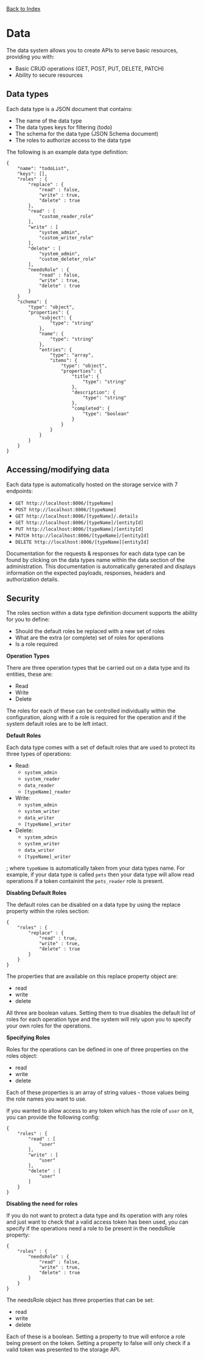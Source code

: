 [Back to Index](/documentation)

# Data

The data system allows you to create APIs to serve basic resources, providing you with:

* Basic CRUD operations (GET, POST, PUT, DELETE, PATCH)
* Ability to secure resources

## Data types

Each data type is a JSON document that contains:

* The name of the data type
* The data types keys for filtering (todo)
* The schema for the data type (JSON Schema document)
* The roles to authorize access to the data type

The following is an example data type definition:

```
{
    "name": "todoList",
    "keys": [],
    "roles" : {
    	"replace" : {
    		"read" : false,
    		"write" : true,
    		"delete" : true
    	},
    	"read" : [
    		"custom_reader_role"
    	],
    	"write" : [
    		"system_admin",
    		"custom_writer_role"
    	],
    	"delete" : [
    		"system_admin",
    		"custom_deleter_role"
    	],
    	"needsRole" : {
    		"read" : false,
    		"write" : true,
    		"delete" : true
    	}
    }
    "schema": {
        "type": "object",
        "properties": {
            "subject": {
                "type": "string"
            },
            "name": {
                "type": "string"
            },
            "entries": {
                "type": "array",
                "items": {
                    "type": "object",
                    "properties": {
                        "title": {
                            "type": "string"
                        },
                        "description": {
                            "type": "string"
                        },
                        "completed": {
                            "type": "boolean"
                        }
                    }
                }
            }
        }
    }
}
```

## Accessing/modifying data

Each data type is automatically hosted on the storage service with 7 endpoints:

* `GET http://localhost:8006/[typeName]`
* `POST http://localhost:8006/[typeName]`
* `GET http://localhost:8006/[typeName]/.details`
* `GET http://localhost:8006/[typeName]/[entityId]`
* `PUT http://localhost:8006/[typeName]/[entityId]`
* `PATCH http://localhost:8006/[typeName]/[entityId]`
* `DELETE http://localhost:8006/[typeName][entityId]`

Documentation for the requests & responses for each data type can be found by clicking on the data types name within the data section of the administration. This documentation is automatically generated and displays information on the expected payloads, responses, headers and authorization details.

## Security

The roles section within a data type definition document supports the ability for you to define:

* Should the default roles be replaced with a new set of roles
* What are the extra (or complete) set of roles for operations
* Is a role required

**Operation Types**

There are three operation types that be carried out on a data type and its entities, these are:

* Read
* Write
* Delete

The roles for each of these can be controlled individually within the configuration, along with if a role is required for the operation and if the system default roles are to be left intact.

**Default Roles**

Each data type comes with a set of default roles that are used to protect its three types of operations:

* Read:
	- `system_admin`
	- `system_reader`
	- `data_reader`
	- `[typeName]_reader`
* Write:
	- `system_admin`
	- `system_writer`
	- `data_writer`
	- `[typeName]_writer`
* Delete:
	- `system_admin`
	- `system_writer`
	- `data_writer`
	- `[typeName]_writer`

; where `typeName` is automatically taken from your data types name. For example, if your data type is called `pets` then your data type will allow read operations if a token containint the `pets_reader` role is present.

**Disabling Default Roles**

The default roles can be disabled on a data type by using the replace property within the roles section:

```
{
	"roles" : {
		"replace" : {
			"read" : true,
			"write" : true,
			"delete" : true
		}
	}
}
```

The properties that are available on this replace property object are:

* read
* write
* delete

All three are boolean values. Setting them to true disables the default list of roles for each operation type and the system will rely upon you to specify your own roles for the operations.

**Specifying Roles**

Roles for the operations can be defined in one of three properties on the roles object:

* read
* write
* delete

Each of these properties is an array of string values - those values being the role names you want to use.

If you wanted to allow access to any token which has the role of `user` on it, you can provide the following config:

```
{
	"roles" : {
		"read" : [
			"user"
		],
		"write" : [
			"user"
		],
		"delete" : [
			"user"
		]
	}
}
```

**Disabling the need for roles**

If you do not want to protect a data type and its operation with any roles and just want to check that a valid access token has been used, you can specify if the operations need a role to be present in the needsRole property:

```
{
	"roles" : {
		"needsRole" : {
			"read" : false,
			"write" : true,
			"delete" : true
		}
	}
}
```

The needsRole object has three properties that can be set:

* read
* write
* delete

Each of these is a boolean. Setting a property to true will enforce a role being present on the token. Setting a property to false will only check if a valid token was presented to the storage API.